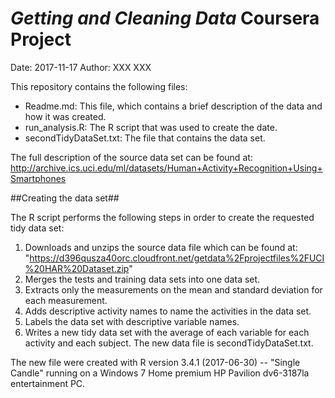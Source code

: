 # *Getting and Cleaning Data* Coursera Project #

Date: 2017-11-17
Author: XXX XXX

This repository contains the following files:

 - Readme.md: This file, which contains a brief description of the data and how it was created.
 - run_analysis.R: The R script that was used to create the date.
 - secondTidyDataSet.txt: The file that contains the data set.

The full description of the source data set can be found at: http://archive.ics.uci.edu/ml/datasets/Human+Activity+Recognition+Using+Smartphones


##Creating the data set##

The R script performs the following steps in order to create the requested tidy data set:

 1. Downloads and unzips the source data file which can be found at: "https://d396qusza40orc.cloudfront.net/getdata%2Fprojectfiles%2FUCI%20HAR%20Dataset.zip"
 2. Merges the tests and training data sets into one data set.
 3. Extracts only the measurements on the mean and standard deviation for each measurement.
 4. Adds descriptive activity names to name the activities in the data set.
 5. Labels the data set with descriptive variable names.
 6. Writes a new tidy data set with the average of each variable for each activity and each subject. The new data file is secondTidyDataSet.txt.

The new file were created with R version 3.4.1 (2017-06-30) -- "Single Candle" running on a Windows 7 Home premium HP Pavilion dv6-3187la entertainment PC.


